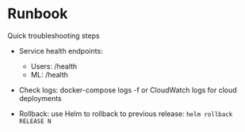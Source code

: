 # Runbook

Quick troubleshooting steps

- Service health endpoints:
  - Users: /health
  - ML: /health

- Check logs: docker-compose logs -f or CloudWatch logs for cloud deployments
- Rollback: use Helm to rollback to previous release: `helm rollback RELEASE N`
